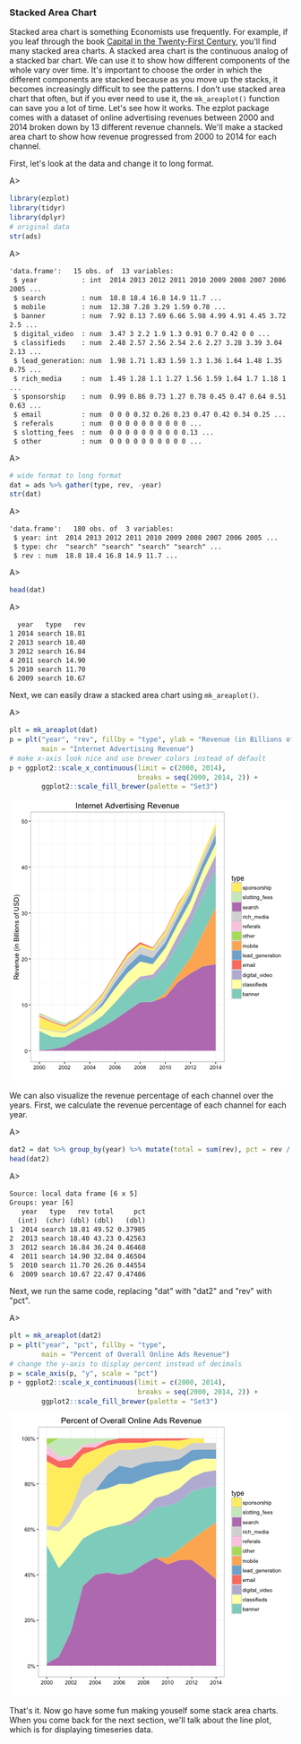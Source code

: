 ### Stacked Area Chart

Stacked area chart is something Economists use frequently. For example, if you leaf through the book [Capital in the Twenty-First Century](http://www.amazon.com/gp/product/067443000X/ref=as_li_tl?ie=UTF8&camp=1789&creative=9325&creativeASIN=067443000X&linkCode=as2&tag=cabaceo-20&linkId=VFX64EPFR3YKA7OG), you'll find many stacked area charts. A stacked area chart is the continuous analog of a stacked bar chart. We can use it to show how different components of the whole vary over time. It's important
to choose the order in which the different components are stacked because as you move up the stacks, it becomes increasingly difficult to see the patterns. I don't use stacked area chart that often, but if you ever need to use it, the `mk_areaplot()` function can save you a lot of time. Let's see how it works. The ezplot package comes with a dataset of online advertising revenues between 2000 and 2014 broken down by 13 different revenue channels. We'll make a stacked area chart to show how revenue progressed from 2000 to 2014 for each channel.

First, let's look at the data and change it to long format.

A>
```r
library(ezplot)
library(tidyr)
library(dplyr)
# original data
str(ads)
```

A>
```
'data.frame':	15 obs. of  13 variables:
 $ year           : int  2014 2013 2012 2011 2010 2009 2008 2007 2006 2005 ...
 $ search         : num  18.8 18.4 16.8 14.9 11.7 ...
 $ mobile         : num  12.38 7.28 3.29 1.59 0.78 ...
 $ banner         : num  7.92 8.13 7.69 6.66 5.98 4.99 4.91 4.45 3.72 2.5 ...
 $ digital_video  : num  3.47 3 2.2 1.9 1.3 0.91 0.7 0.42 0 0 ...
 $ classifieds    : num  2.48 2.57 2.56 2.54 2.6 2.27 3.28 3.39 3.04 2.13 ...
 $ lead_generation: num  1.98 1.71 1.83 1.59 1.3 1.36 1.64 1.48 1.35 0.75 ...
 $ rich_media     : num  1.49 1.28 1.1 1.27 1.56 1.59 1.64 1.7 1.18 1 ...
 $ sponsorship    : num  0.99 0.86 0.73 1.27 0.78 0.45 0.47 0.64 0.51 0.63 ...
 $ email          : num  0 0 0 0.32 0.26 0.23 0.47 0.42 0.34 0.25 ...
 $ referals       : num  0 0 0 0 0 0 0 0 0 0 ...
 $ slotting_fees  : num  0 0 0 0 0 0 0 0 0 0.13 ...
 $ other          : num  0 0 0 0 0 0 0 0 0 0 ...
```

A>
```r
# wide format to long format
dat = ads %>% gather(type, rev, -year)
str(dat)
```

A>
```
'data.frame':	180 obs. of  3 variables:
 $ year: int  2014 2013 2012 2011 2010 2009 2008 2007 2006 2005 ...
 $ type: chr  "search" "search" "search" "search" ...
 $ rev : num  18.8 18.4 16.8 14.9 11.7 ...
```

A>
```r
head(dat)
```

A>
```
  year   type   rev
1 2014 search 18.81
2 2013 search 18.40
3 2012 search 16.84
4 2011 search 14.90
5 2010 search 11.70
6 2009 search 10.67
```

Next, we can easily draw a stacked area chart using `mk_areaplot()`.

A>
```r
plt = mk_areaplot(dat)
p = plt("year", "rev", fillby = "type", ylab = "Revenue (in Billions of USD)",
        main = "Internet Advertising Revenue")
# make x-axis look nice and use brewer colors instead of default
p + ggplot2::scale_x_continuous(limit = c(2000, 2014),
                                breaks = seq(2000, 2014, 2)) +
        ggplot2::scale_fill_brewer(palette = "Set3")
```

![Online Ads Revenue 2000-2014](images/areaplot_amt-1.png)

We can also visualize the revenue percentage of each channel over the years. First, we calculate the revenue percentage of each channel for each year.

A>
```r
dat2 = dat %>% group_by(year) %>% mutate(total = sum(rev), pct = rev / total)
head(dat2)
```

A>
```
Source: local data frame [6 x 5]
Groups: year [6]
   year   type   rev total     pct
  (int)  (chr) (dbl) (dbl)   (dbl)
1  2014 search 18.81 49.52 0.37985
2  2013 search 18.40 43.23 0.42563
3  2012 search 16.84 36.24 0.46468
4  2011 search 14.90 32.04 0.46504
5  2010 search 11.70 26.26 0.44554
6  2009 search 10.67 22.47 0.47486
```

Next, we run the same code, replacing "dat" with "dat2" and "rev" with "pct".

A>
```r
plt = mk_areaplot(dat2)
p = plt("year", "pct", fillby = "type", 
        main = "Percent of Overall Online Ads Revenue")
# change the y-axis to display percent instead of decimals
p = scale_axis(p, "y", scale = "pct")
p + ggplot2::scale_x_continuous(limit = c(2000, 2014), 
                                breaks = seq(2000, 2014, 2)) +
        ggplot2::scale_fill_brewer(palette = "Set3")
```

![Online Ads Revenue Percent 2000-2014](images/areaplot_pct-1.png)

That's it. Now go have some fun making youself some stack area charts. When you come back for the next section, we'll talk about the line plot, which is for displaying timeseries data. 
